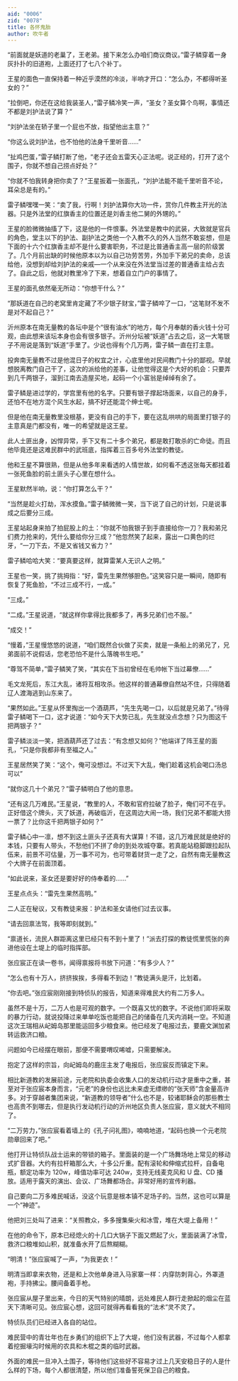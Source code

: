 ```yaml
---
aid: "0006"
zid: "0078"
title: 各怀鬼胎
author: 吹牛者
---
```


“前面就是妖道的老巢了，王老弟。接下来怎么办咱们商议商议。”雷子鳞穿着一身灰扑扑的旧道袍，上面还打了七八个补丁。

王星的面色一直保持着一种近乎漠然的冷淡，半响才开口：“怎么办，不都得听圣女的？”

“拉倒吧，你还在这给我装圣人，”雷子鳞冷笑一声，“圣女？圣女算个鸟啊，事情还不都是刘护法说了算？”

“刘护法坐在轿子里一个屁也不放，指望他出主意？”

“你这么说刘护法，也不怕他的法身千里听音……”

“扯鸡巴蛋，”雷子鳞打断了他，“老子还会五雷天心正法呢。说正经的，打开了这个围子，你就不想自己捞点好处？”

“你就不怕我转身把你卖了？”王星扳着一张面孔，“刘护法能不能千里听音不论，耳朵总是有的。”

雷子鳞嘿嘿一笑：“卖了我，行啊！刘护法算你大功一件，赏你几件教主开光的法器。只是外法堂的红旗香主的位置还是刘香主他二舅的外甥的。”

王星的脸微微抽搐了下，这是他的一件恨事。外法堂是教中的武装，大致就是官兵的角色，堂主以下的护法、副护法之类他一个入教不久的外人当然不敢妄想，但是下面的十六个红旗香主却不是什么要害职务，不过是比普通香主高一层的阶级罢了。几个月前出缺的时候他原本以为以自己功劳苦劳，外加手下弟兄的卖命，总该给他，没想到却给刘护法的亲戚—一个从来没在外法堂当过差的普通香主给占去了。自此之后，他就对教里冷了下来，想着自立门户的事情了。

王星的面孔依然毫无所动：“你想干什么？”

“那妖道在自己的老窝里肯定藏了不少银子财宝，”雷子鳞啐了一口，“这笔财不发不是对不起自己？”

沂州原本在南无量教的各坛中是个“很有油水”的地方，每个月奉献的香火钱十分可观，由此想来该坛本身也会有很多银子。沂州分坛被“妖道”占去之后，这一大笔银子不用说是落到“妖道”手里了。少说也得有个几万两，雷子鳞一直在打主意。

投奔南无量教不过是他混日子的权宜之计，心底里他对民间教门十分的鄙视。早就想脱离教门自己干了，这次的派给他的差事，让他觉得这是个大好的机会：只要弄到几千两银子，溜到江南去造屋买地，起码一个小富翁是绰绰有余了。

雷子鳞是进过学的，学宫里有他的名字。只要有银子撑起场面来，以自己的身手，还怕不在地方混个风生水起，搞不好还能混个绅士呢。

但是他在南无量教里没根基，更没有自己的手下，要在这乱哄哄的局面里打银子的主意真是门都没有，唯一的希望就是这王星。

此人土匪出身，凶悍异常，手下又有二十多个弟兄，都是敢打敢杀的亡命徒。而且他毕竟还是这难民群中的武班底，指挥着三百多号外法堂的教徒。

他和王星不算很熟，但是从他多年来看透的人情世故，如何看不透这张每天都挂着一张死鱼脸的前土匪头子心里在想什么。

王星默然半响，说：“你打算怎么干？”

“当然是趁火打劫，浑水摸鱼。”雷子鳞微微一笑，当下说了自己的计划，只是说事成之后要分三成。

王星站起身来拍了拍屁股上的土：“你就不怕我银子到手直接给你一刀？我和弟兄们费力抢来的，凭什么要给你分三成？”他忽然笑了起来，露出一口黄色的烂牙，“一刀下去，不是又省钱又省力？”

雷子鳞哈哈大笑：“要真要这样，就算雷某人无识人之明。”

王星也一笑，挑了挑拇指：“好，雷先生果然够胆色。”这笑容只是一瞬间，随即有恢复了死鱼脸，“不过三成不行，一成。”

“三成。”

“二成。”王星说道，“就这样你拿得比我都多了，再多兄弟们也不服。”

“成交！”

“慢着，”王星慢悠悠的说道，“咱们既然合伙做了买卖，就是一条船上的弟兄了，兄弟面前不说假话，您老恐怕不是什么落魄书生吧。”

“尊驾不简单，”雷子鳞笑了笑，“其实在下当初曾经在毛帅帐下当过幕僚……”

毛文龙死后，东江大乱，诸将互相攻杀。他这样的普通幕僚自然站不住，只得随着辽人渡海逃到山东来了。

“果然如此。”王星从怀里掏出一个酒葫芦，“先生先喝一口，以后就是兄弟了。”待得雷子鳞喝下一口，这才说道：“如今天下大势已乱，先生就没点念想？只为图这千把两银子？”

雷子鳞淡淡一笑，把酒葫芦还了过去：“有念想又如何？”他端详了阵王星的面孔，“只是你我都非有至福之人。”

王星居然笑了笑：“这个，俺可没想过。不过天下大乱，俺们趁着这机会喝口汤总可以”

“就你这几十个弟兄？”雷子鳞明白了他的意思。

“还有这几万难民。”王星说，“教里的人，不敢和官府拉破了脸子，俺们可不在乎。正好借这个牌头，灭了妖道，再破临沂，在这周边大闹一场，我们兄弟不都能大捞一票了？比你这千把两银子如何？”

雷子鳞心中一凛，想不到这土匪头子还真有大谋算！不错，这几万难民就是绝好的本钱，只要有人带头，不愁他们不拼了命的到处攻城夺寨。若真能站稳脚跟拉起队伍来，前景不可估量，万一事不可为，也可带着财货一走了之，自然有南无量教这个大牌子在前面顶着。

“如此说来，圣女还是要好好的侍奉着的……”

王星点点头：“雷先生果然高明。”

二人正在秘议，又有教徒来报：护法和圣女请他们过去议事。

“请去回禀法驾，我等即刻就到。”

“禀道长，流民人群距离这里已经只有不到十里了！”派去打探的教徒慌里慌张的奔进他设在土堤上的临时指挥部。

张应宸正在读一卷书，闻得禀报将书放下问道：“有多少人？”

“怎么也有十万人，挤挤挨挨，多得看不到边！”教徒满头是汗，比划着。

“你去吧。”张应宸刚刚接到特侦队的报告，知道来得难民大约有二万多人。

虽然不是十万，二万人也是可观的数字。一个既喜又忧的数字。不说他们即将采取的暴力行动，就说投降过来单单吃饭也能把自己的储备在几天内消耗一空。不知道这次王瑞相从屺姆岛那里能运回多少粮食来。他已经发了电报过去，要鹿文渊加紧转运救济口粮。

问题如今已经摆在眼前，那便不需要喟叹唏嘘，只需要解决。

抱定了这样的宗旨，向屺姆岛的鹿庄主发了电报后，张应宸反而镇定下来。

相比新道教的发展前途，元老院和执委会收集人口的发动机行动才是重中之重，甚至对于张应宸本身而言，“元老”的身份也远比未来虚无缥缈的“张天师”含金量高许多。对于穿越者集团来说，“新道教的领导者”什么也不是，较诸耶稣会的那些教士也高贵不到哪去，但是执行发动机行动的沂州地区负责人张应宸，意义就大不相同了。

“二万劳力，”张应宸看着墙上的《孔子问礼图》，喃喃地道，“起码也换一个元老院勋章回来了吧。”

他打开让特侦队战士运来的带锁的箱子。里面装的是一个广场舞场地上常见的移动式扩音器。大约有拉杆箱那么大，十多公斤重。配有滚轮和伸缩式拉杆，自备电瓶，额定功率为 120w，峰值功率可达 240w，支持无线麦克风和 U 盘、CD 播放。适用于露天的演出、会议、广场舞都场合。非常好用的宣传利器。

自己要向二万多难民喊话，没这个玩意是根本镇不足场子的。当然，这也可以算是一个“神迹”。

他把刘三处叫了进来：“关照教众，多多搜集柴火和冰雪，堆在大堤上备用！”

在他的命令下，原本已经熄火的十几口大锅子下面又燃起了火，里面装满了冰雪，救济口粮堆如山积，就准备水开了后熬糊糊。

“明清！”张应宸喊了一声，“为我更衣！”

明清当即拿来衣物，还是和上次他单身进入马家寨一样：内穿防刺背心，外罩道袍，手持拂尘。腰间备着手枪。

张应宸从屋子里出来，今日的天气特别的晴朗，远处难民人群行走掀起的烟尘在蓝天下清晰可见。张应宸心想，这回可就得再看看我的“法术”灵不灵了。

特侦队员们已经进入各自的站位。

难民营中的青壮年也在乡勇们的组织下上了大堤，他们没有武器，不过每个人都拿着挖掘壕沟时候用的农具和木棍之类的临时武器。

外面的难民一旦冲入土围子，等待他们这些好不容易才过上几天安稳日子的人是什么样的下场，每个人都很清楚，所以他们准备誓死保卫自己的粮食。
